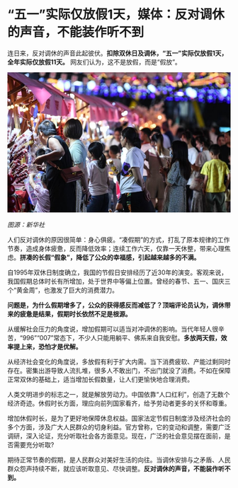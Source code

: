 # “五一”实际仅放假1天，媒体：反对调休的声音，不能装作听不到

连日来，反对调休的声音此起彼伏。**扣除双休日及调休，“五一”实际仅放假1天，全年实际仅放假11天。** 网友们认为，这不是放假，而是“假放”。

![4ab45a1039d85ebeccd301e49b58f516.jpg](https://raw.githubusercontent.com/qqhsx/qqnews_image/main/2024/04/18/“五一”实际仅放假1天，媒体：反对调休的声音，不能装作听不到/4ab45a1039d85ebeccd301e49b58f516.jpg)

_图源：新华社_

人们反对调休的原因很简单：身心俱疲。“凑假期”的方式，打乱了原本规律的工作节奏，造成身体疲惫，反而降低效率；连续工作六天，仅靠一天休整，带来心理焦虑。**拼凑的长假“假象”，降低了公众的幸福感，引起越来越多的不满。**

自1995年双休日制度确立，我国的节假日安排经历了近30年的演变。客观来说，我国假期总体时长有所增加，处于世界中等偏上位置。曾经的春节、五一、国庆三个“黄金周”，也激发了巨大的消费潜力。

**问题是，为什么假期增多了，公众的获得感反而减低了？顶端评论员认为，调休带来的疲惫是结果，假期时长依然不足是根源。**

从缓解社会压力的角度说，增加假期可以适当对冲调休的影响。当代年轻人很辛苦，“996”“007”常态下，不少人只能用躺平、佛系来自我安慰。**多放两天假，效率提上来，恐怕才是优解。**

从经济社会变化的角度说，多放假有利于扩大内需。当下消费疲软、产能过剩同时存在。密集出游导致人流扎堆，很多人不敢出门，不出门就没了消费。不如在保障正常双休的基础上，适当增加长假数量，让人们更愉快地合理消费。

人类文明进步的标志之一，就是解放劳动力。中国依靠“人口红利”，创造了无数个经济奇迹。休假时长方面，理应向前列国家看齐，给予劳动者更多的关怀和尊重。

增加休假时长，是为了更好地保障休息权益。国家法定节假日制度涉及经济社会的多个方面，涉及广大人民群众的切身利益。官方曾称，它的变动和调整，需要广泛调研，深入论证，充分听取社会各方面意见。现在，广泛的社会意见摆在面前，是否需要充分听取?

期待正常节奏的假期，是人民群众对美好生活的向往。当调休安排与之矛盾、人民群众怨声持续不断，就应该听取意见、尽快调整。**反对调休的声音，不能装作听不到。**

